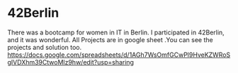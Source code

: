 # 42Berlin
There was a bootcamp for women in IT in Berlin. I participated in 42Berlin, and it was wonderful.
All Projects are in google sheet .You can see the projects and solution too. 
https://docs.google.com/spreadsheets/d/1AGh7WsOmfGCwPl9HveKZWRoSgIVDXhm39CtwoMlz9hw/edit?usp=sharing
